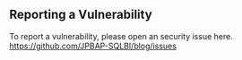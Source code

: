 ## Reporting a Vulnerability

To report a vulnerability, please open an security issue here.
https://github.com/JPBAP-SQLBI/blog/issues
